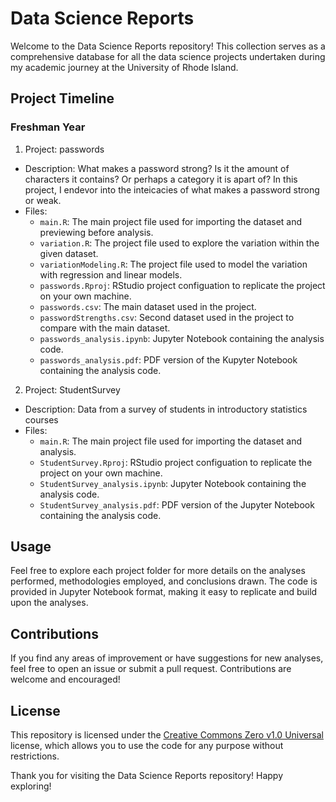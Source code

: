 # Data Science Reports
Welcome to the Data Science Reports repository! This collection serves as a comprehensive database for all the data science projects undertaken during my academic journey at the University of Rhode Island.

## Project Timeline

### Freshman Year
1. Project: passwords
  * Description: What makes a password strong? Is it the amount of characters it contains? Or perhaps a category it is apart of? In this project, I endevor into the inteicacies of what makes a password strong or weak.
  * Files:
    * `main.R`: The main project file used for importing the dataset and previewing before analysis.
    * `variation.R`: The project file used to explore the variation within the given dataset.
    * `variationModeling.R`: The project file used to model the variation with regression and linear models.
    * `passwords.Rproj`: RStudio project configuation to replicate the project on your own machine.
    * `passwords.csv`: The main dataset used in the project.
    * `passwordStrengths.csv`: Second dataset used in the project to compare with the main dataset.
    * `passwords_analysis.ipynb`: Jupyter Notebook containing the analysis code.
    * `passwords_analysis.pdf`: PDF version of the Kupyter Notebook containing the analysis code.
    <!-- * `passwords_analysis.ipynb`: Jupyter Notebook containing the analysis code.
    * `data/`: Directory containing relevant datasets
    * `results/`: Directory with the output and visualizations generated. -->

2. Project: StudentSurvey
  * Description: Data from a survey of students in introductory statistics courses
  * Files:
    * `main.R`: The main project file used for importing the dataset and analysis.
    * `StudentSurvey.Rproj`: RStudio project configuation to replicate the project on your own machine.
    * `StudentSurvey_analysis.ipynb`: Jupyter Notebook containing the analysis code.
    * `StudentSurvey_analysis.pdf`: PDF version of the Jupyter Notebook containing the analysis code.

## Usage
Feel free to explore each project folder for more details on the analyses performed, methodologies employed, and conclusions drawn. The code is provided in Jupyter Notebook format, making it easy to replicate and build upon the analyses.

## Contributions
If you find any areas of improvement or have suggestions for new analyses, feel free to open an issue or submit a pull request. Contributions are welcome and encouraged!

## License
This repository is licensed under the [Creative Commons Zero v1.0 Universal](https://github.com/yestab335/data-science/blob/main/LICENSE) license, which allows you to use the code for any purpose without restrictions.

Thank you for visiting the Data Science Reports repository! Happy exploring!